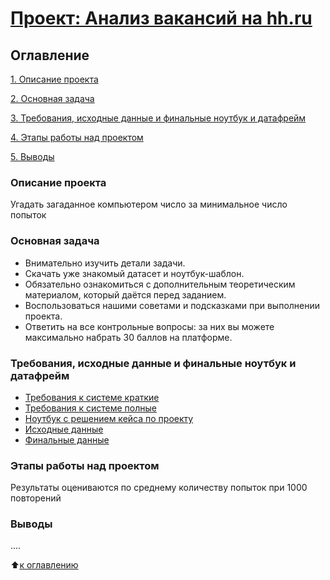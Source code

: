 # [Проект: Анализ вакансий на hh.ru](https://github.com/Alexx-Yu/python_classes/tree/main/Project%2001)

## Оглавление

[1. Описание проекта](#Описание-проекта)

[2. Основная задача](#Основная-задача)

[3. Требования, исходные данные и финальные ноутбук и датафрейм](#Требования,-исходные-данные-и-финальные-ноутбук-и-датафрейм)

[4. Этапы работы над проектом](#Этапы-работы-над-проектом)

[5. Выводы](#Выводы)


### Описание проекта
Угадать загаданное компьютером число за минимальное число попыток

### Основная задача
- Внимательно изучить детали задачи.
- Скачать уже знакомый датасет и ноутбук-шаблон.
- Обязательно ознакомиться с дополнительным теоретическим материалом, который даётся перед заданием.
- Воспользоваться нашими советами и подсказками при выполнении проекта.
- Ответить на все контрольные вопросы: за них вы можете максимально набрать 30 баллов на платформе.



### Требования, исходные данные и финальные ноутбук и датафрейм
- [Требования к системе краткие](https://github.com/Alexx-Yu/python_classes/blob/main/Project%2001/Data/requirements.txt)
- [Требования к системе полные](https://github.com/Alexx-Yu/python_classes/blob/main/Project%2001/Data/environment.yaml)
- [Ноутбук с решением кейса по проекту](https://github.com/Alexx-Yu/python_classes/blob/main/Project%2001/Project%201.ipynb)
- [Исходные данные](https://drive.google.com/file/d/1Kb78mAWYKcYlellTGhIjPI-bCcKbGuTn/view?usp=sharing)
- [Финальные данные](https://github.com/Alexx-Yu/python_classes/blob/main/Project%2001/Data/hh_final.csv)

### Этапы работы над проектом
Результаты оцениваются по среднему количеству попыток при 1000 повторений

### Выводы
....




:arrow_up:[к оглавлению](#Оглавление)

